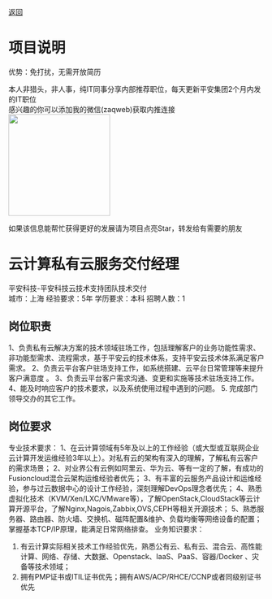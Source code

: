 [返回](../../)

# 项目说明

优势：免打扰，无需开放简历

本人非猎头，非人事，纯IT同事分享内部推荐职位，每天更新平安集团2个月内发的IT职位  
感兴趣的你可以添加我的微信(zaqweb)获取内推连接  
<img src="https://github.com/zaqweb/PA-IT-JOBS/blob/master/WechatICode.jpeg"  height="200" width="200">

如果该信息能帮忙获得更好的发展请为项目点亮Star，转发给有需要的朋友

# 云计算私有云服务交付经理
平安科技-平安科技云技术支持团队技术交付  
城市：上海 经验要求：5年 学历要求：本科  招聘人数：1

## 岗位职责
1、负责私有云解决方案的技术领域驻场工作，包括理解客户的业务功能性需求、非功能型需求、流程需求，基于平安云的技术体系，支持平安云技术体系满足客户需求。
2、负责云平台客户驻场支持工作，如系统搭建、云平台日常管理等来提升客户满意度 。
3、负责云平台客户需求沟通、变更和实施等技术驻场支持工作。
4、能及时响应客户的技术要求，以及系统使用过程中遇到的问题。
5. 完成部门领导交办的其它工作。

## 岗位要求
专业技术要求：
1、在云计算领域有5年及以上的工作经验（或大型或互联网企业云计算开发运维经验3年以上）。对私有云的架构有深入的理解，了解私有云客户的需求场景；
2、对业界公有云例如阿里云、华为云、等有一定的了解，有成功的Fusioncloud混合云架构运维经验者优先；
3、有丰富的云服务产品设计和运维经验，参与过云数据中心的设计工作经验，深刻理解DevOps理念者优先；
4、熟悉虚拟化技术（KVM/Xen/LXC/VMware等），了解OpenStack,CloudStack等云计算开源平台，了解Nginx,Nagois,Zabbix,OVS,CEPH等相关开源技术； 
5、熟悉服务器、路由器、防火墙、交换机、磁阵配置&维护、负载均衡等网络设备的配置；掌握基本TCP/IP原理，能满足日常网络排查。
业务知识要求：
1. 有云计算实际相关技术工作经验优先，熟悉公有云、私有云、混合云、高性能计算、网络、存储、大数据、Openstack、IaaS、PaaS、容器/Docker 、灾备等技术领域；
2. 拥有PMP证书或ITIL证书优先；拥有AWS/ACP/RHCE/CCNP或者同级别证书优先




